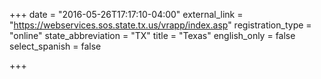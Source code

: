 +++
date = "2016-05-26T17:17:10-04:00"
external_link = "https://webservices.sos.state.tx.us/vrapp/index.asp"
registration_type = "online"
state_abbreviation = "TX"
title = "Texas"
english_only = false
select_spanish = false

+++
